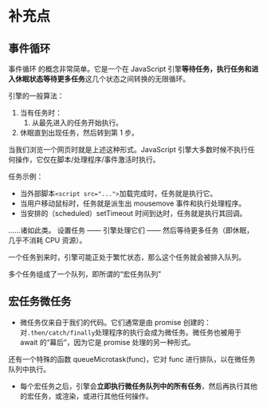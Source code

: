 # 补充点

## 事件循环

事件循环 的概念非常简单。它是一个在 JavaScript 引擎**等待任务，执行任务和进入休眠状态等待更多任务**这几个状态之间转换的无限循环。

引擎的一般算法：

1. 当有任务时：
   1. 从最先进入的任务开始执行。
2. 休眠直到出现任务，然后转到第 1 步。

当我们浏览一个网页时就是上述这种形式。JavaScript 引擎大多数时候不执行任何操作，它仅在脚本/处理程序/事件激活时执行。

任务示例：

- 当外部脚本`<script src="...">`加载完成时，任务就是执行它。
- 当用户移动鼠标时，任务就是派生出 mousemove 事件和执行处理程序。
- 当安排的（scheduled）setTimeout 时间到达时，任务就是执行其回调。

……诸如此类。
设置任务 —— 引擎处理它们 —— 然后等待更多任务（即休眠，几乎不消耗 CPU 资源）。

一个任务到来时，引擎可能正处于繁忙状态，那么这个任务就会被排入队列。

多个任务组成了一个队列，即所谓的“宏任务队列”

## 宏任务微任务

- 微任务仅来自于我们的代码。它们通常是由 promise 创建的：对`.then/catch/finally`处理程序的执行会成为微任务。微任务也被用于 await 的“幕后”，因为它是 promise 处理的另一种形式。

还有一个特殊的函数 queueMicrotask(func)，它对 func 进行排队，以在微任务队列中执行。

- 每个宏任务之后，引擎会**立即执行微任务队列中的所有任务**，然后再执行其他的宏任务，或渲染，或进行其他任何操作。

